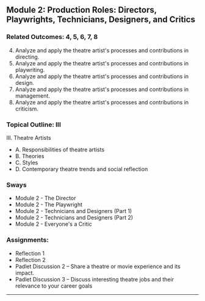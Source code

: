 ## Module 2: Production Roles: Directors, Playwrights, Technicians, Designers, and Critics 

### Related Outcomes: 4, 5, 6, 7, 8 
4. Analyze and apply the theatre artist's processes and contributions in directing. 
5. Analyze and apply the theatre artist's processes and contributions in playwriting. 
6. Analyze and apply the theatre artist's processes and contributions in design. 
7. Analyze and apply the theatre artist's processes and contributions in management. 
8. Analyze and apply the theatre artist's processes and contributions in criticism. 

### Topical Outline: III 
III. Theatre Artists 
   - A. Responsibilities of theatre artists 
   - B. Theories 
   - C. Styles 
   - D. Contemporary theatre trends and social reflection 

### Sways
- Module 2 - The Director
- Module 2 - The Playwright
- Module 2 - Technicians and Designers (Part 1)
- Module 2 - Technicians and Designers (Part 2)
- Module 2 - Everyone's a Critic

### Assignments:
- Reflection 1
- Reflection 2
- Padlet Discussion 2 – Share a theatre or movie experience and its impact.
- Padlet Discussion 3 – Discuss interesting theatre jobs and their relevance to your career goals

---

